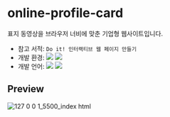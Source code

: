# online-profile-card
표지 동영상을 브라우저 너비에 맞춘 기업형 웹사이트입니다.<br>
- 참고 서적: `Do it! 인터랙티브 웹 페이지 만들기`
- 개발 환경: <img src="https://img.shields.io/badge/Windows-0078D6?style=flat&logo=Windows&logoColor=white"/> <img src="https://img.shields.io/badge/VS_Code-007ACC?style=flat&logo=VisualStudioCode&logoColor=white"/>
- 개발 언어: <img src="https://img.shields.io/badge/HTML5-E34F26?style=flat&logo=HTML5&logoColor=white"/> <img src="https://img.shields.io/badge/CSS3-1572B6?style=flat&logo=CSS3&logoColor=white"/> 

## Preview
![127 0 0 1_5500_index html](https://user-images.githubusercontent.com/60216512/155306129-87719dcd-76b3-4eb5-a621-a4f65c42a2d3.png)
